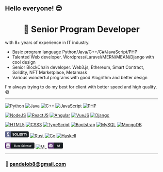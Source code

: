 ## Hello everyone! 😎

<h1 align="center">👋 Senior Program Developer</h1>

with 8+ years of experience in IT industry.

- Basic program language Python/Java/C++/C#/JavaScript/PHP
- Talented Web developer. Wordpress/Laravel/MERN/MEAN/Django with cool design
- Senior BlockChain developer. Web3.js, Ethereum, Smart Contract, Solidity, NFT Marketplace, Metamask
- Various wonderful programs with good Alogrithm and better design

I'm always trying to do my best for client with better speed and high quality.😅

---
[![Python](https://img.shields.io/badge/-Python-black?style=flat&logo=python&link=https://github.com/msilucifer/)]()
[![Java](https://img.shields.io/badge/Java-orange?style=flat&logo=java&logoColor=white&link=https://github.com/msilucifer/)]()
[![C++](https://img.shields.io/badge/-C%20&%20C++-659ad2?style=flat&logo=c%2B%2B&logoColor=ffffff&link=https://github.com/msilucifer/)]()
[![JavaScript](https://img.shields.io/badge/-JavaScript-black?style=flat&logo=javascript&link=https://github.com/msilucifer/)]()
[![PHP](https://img.shields.io/badge/-PHP-777BB4?style=flat&logo=php&link=https://github.com/msilucifer/)]()

[![NodeJS](https://img.shields.io/badge/-Node.js-181717?style=flat&logo=nodedotjs&logoColor=white&link=https://github.com/msilucifer/)]() 
[![ReactJS](https://img.shields.io/badge/-ReactJS-61DAFB?style=flat&logo=react&logoColor=white&link=https://github.com/msilucifer/)]() 
[![Angular](https://img.shields.io/badge/-Angular-DD0031?style=flat&logo=angular&logoColor=white&link=https://github.com/msilucifer/)]() 
[![VueJS](https://img.shields.io/badge/VueJS-41B883??style=flat&logo=vue.js&logoColor=white&link=https://github.com/msilucifer/)]() 
[![Django](https://img.shields.io/badge/-django-black?style=flat&logo=django)]()

[![HTML5](https://img.shields.io/badge/-HTML5-E34F26?style=flat&logo=html5&logoColor=white&link=https://github.com/msilucifer/)]() 
[![CSS3](https://img.shields.io/badge/-CSS3-1572B6?style=flat&logo=css3&link=https://github.com/msilucifer/)]() 
[![TypeScript](https://img.shields.io/badge/TypeScript-black?style=flat&logo=typescript&link=https://github.com/msilucifer/)]()
[![Bootstrap](https://img.shields.io/badge/-Bootstrap-563D7C?style=flat&logo=bootstrap&link=https://github.com/msilucifer/)]()
[![MySQL](https://img.shields.io/badge/-MySQL-black?style=flat&logo=mysql&link=https://github.com/msilucifer/)]()
[![MongoDB](https://img.shields.io/badge/-MongoDB-DDE072?style=flat&logo=mongodb&link=https://github.com/msilucifer/)]()


[![Solidity](https://github.com/msilucifer/msilucifer/blob/master/solidity.png)]()
[![Rust](https://img.shields.io/badge/Rust-black?style=flat&logo=rust&logoColor=white&link=https://github.com/msilucifer/)]()
[![Go](https://img.shields.io/badge/-Go-00ADD8?style=flat&logo=go&logoColor=white&link=https://github.com/msilucifer/)]()
[![Haskell](https://img.shields.io/badge/-Haskell-5D4F85?style=flat&logo=haskell&logoColor=white&link=https://github.com/msilucifer/)]()

[![DataScience](https://github.com/SvenCelin/SvenCelin/blob/master/Badges/datascience.png)]()
[![ML](https://img.shields.io/badge/-Machine%20Learning-102230?style=flat)]()
[![AI](https://github.com/SvenCelin/SvenCelin/blob/master/Badges/ai.png)]()

---
<h3>📧 <a href = "https://web.skype.com/">pandelob8@gmail.com</a></h3>

